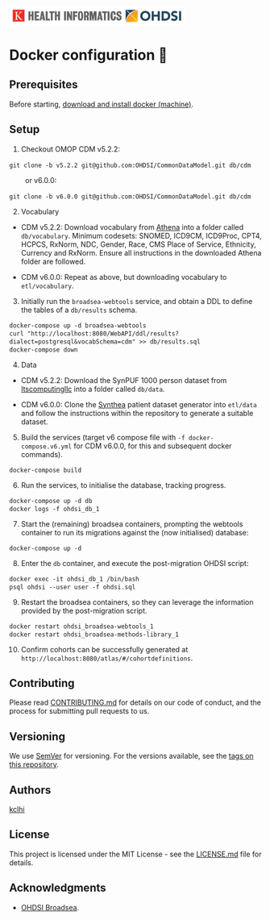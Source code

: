 <img src="logo.png" width="350" alt="King's College London Health Informatics (kclhi) OHDSI stack">

# Docker configuration :whale2:

## Prerequisites

Before starting, [download and install docker (machine)](https://docs.docker.com/machine/install-machine/).

## Setup

1. Checkout OMOP CDM v5.2.2:

`git clone -b v5.2.2 git@github.com:OHDSI/CommonDataModel.git db/cdm`

&nbsp;&nbsp;&nbsp;&nbsp;&nbsp;&nbsp;&nbsp;&nbsp;or v6.0.0:

`git clone -b v6.0.0 git@github.com:OHDSI/CommonDataModel.git db/cdm`

2. Vocabulary

* CDM v5.2.2: Download vocabulary from [Athena](https://athena.ohdsi.org/vocabulary/list) into a folder called `db/vocabulary`. Minimum codesets: SNOMED, ICD9CM, ICD9Proc, CPT4, HCPCS, RxNorm, NDC, Gender, Race, CMS Place of Service, Ethnicity, Currency and RxNorm. Ensure all instructions in the downloaded Athena folder are followed.

* CDM v6.0.0: Repeat as above, but downloading vocabulary to `etl/vocabulary`.

3. Initially run the `broadsea-webtools` service, and obtain a DDL to define the tables of a `db/results` schema.

```
docker-compose up -d broadsea-webtools
curl "http://localhost:8080/WebAPI/ddl/results?dialect=postgresql&vocabSchema=cdm" >> db/results.sql
docker-compose down
```

4. Data

  * CDM v5.2.2: Download the SynPUF 1000 person dataset from [ltscomputingllc](http://www.ltscomputingllc.com/downloads/) into a folder called `db/data`.

  * CDM v6.0.0: Clone the [Synthea](git@github.com:synthetichealth/synthea.git) patient dataset generator into `etl/data` and follow the instructions within the repository to generate a suitable dataset.

5. Build the services (target v6 compose file with `-f docker-compose.v6.yml` for CDM v6.0.0, for this and subsequent docker commands).

```
docker-compose build
```

6. Run the services, to initialise the database, tracking progress.

```
docker-compose up -d db
docker logs -f ohdsi_db_1
```

7. Start the (remaining) broadsea containers, prompting the webtools container to run its migrations against the (now initialised) database:

```
docker-compose up -d
```

8. Enter the `db` container, and execute the post-migration OHDSI script:

```
docker exec -it ohdsi_db_1 /bin/bash
psql ohdsi --user user -f ohdsi.sql
```

9. Restart the broadsea containers, so they can leverage the information provided by the post-migration script.

```
docker restart ohdsi_broadsea-webtools_1
docker restart ohdsi_broadsea-methods-library_1
```

10. Confirm cohorts can be successfully generated at `http://localhost:8080/atlas/#/cohortdefinitions`.

## Contributing

Please read [CONTRIBUTING.md](CONTRIBUTING.md) for details on our code of conduct, and the process for submitting pull requests to us.

## Versioning

We use [SemVer](http://semver.org/) for versioning. For the versions available, see the [tags on this repository](https://github.com/martinchapman/nokia-health/tags).

## Authors

[kclhi](https://kclhi.org)

## License

This project is licensed under the MIT License - see the [LICENSE.md](LICENSE.md) file for details.

## Acknowledgments

* [OHDSI Broadsea](https://github.com/OHDSI/Broadsea).
